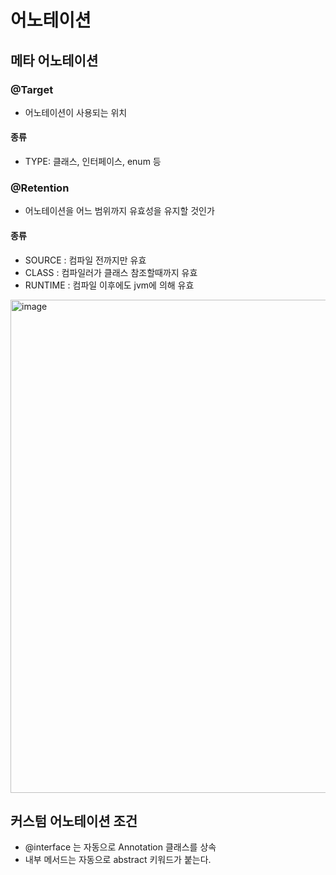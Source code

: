 # 어노테이션

## 메타 어노테이션
### @Target
 * 어노테이션이 사용되는 위치
#### 종류
 * TYPE: 클래스, 인터페이스, enum 등

### @Retention
 * 어노테이션을 어느 범위까지 유효성을 유지할 것인가
#### 종류
 * SOURCE : 컴파일 전까지만 유효
 * CLASS : 컴파일러가 클래스 참조할때까지 유효
 * RUNTIME : 컴파일 이후에도 jvm에 의해 유효

<img width="789" alt="image" src="https://github.com/user-attachments/assets/c0603cc3-d339-49f0-a8d8-0f97e933af88">


## 커스텀 어노테이션 조건
 * @interface 는 자동으로 Annotation 클래스를 상속
 * 내부 메서드는 자동으로 abstract 키워드가 붙는다.


